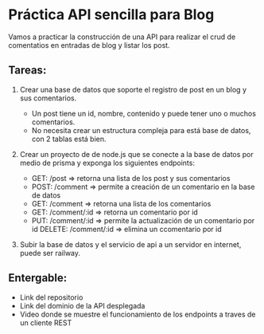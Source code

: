 # Práctica API sencilla para Blog

Vamos a practicar la construcción de una API para realizar el crud de comentatios en entradas de blog y listar los post.

## Tareas:

1. Crear una base de datos que soporte el registro de post en un blog y sus comentarios.

   - Un post tiene un id, nombre, contenido y puede tener uno o muchos comentarios.
   - No necesita crear un estructura compleja para está base de datos, con 2 tablas está bien.

2. Crear un proyecto de de node.js que se conecte a la base de datos por medio de prisma y exponga los siguientes endpoints:

   - GET: /post => retorna una lista de los post y sus comentarios
   - POST: /comment => permite a creación de un comentario en la base de datos
   - GET: /comment => retorna una lista de los comentarios
   - GET: /comment/:id => retorna un comentario por id
   - PUT: /comment/:id => permite la actualización de un comentario por id
     DELETE: /comment/:id => elimina un ccomentario por id

3. Subir la base de datos y el servicio de api a un servidor en internet, puede ser railway.

## Entergable:

- Link del repositorio
- Link del dominio de la API desplegada
- Video donde se muestre el funcionamiento de los endpoints a traves de un cliente REST
